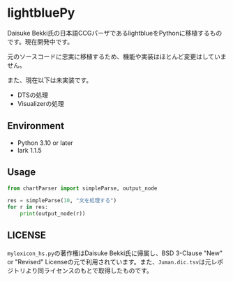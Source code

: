 # lightbluePy

Daisuke Bekki氏の日本語CCGパーザであるlightblueをPythonに移植するものです。現在開発中です。

元のソースコードに忠実に移植するため、機能や実装はほとんど変更はしていません。

また、現在以下は未実装です。

* DTSの処理
* Visualizerの処理

## Environment

* Python 3.10 or later
* lark 1.1.5 

## Usage
```python
from chartParser import simpleParse, output_node

res = simpleParse(10, "文を処理する")
for r in res:
    print(output_node(r))
```

## LICENSE
`mylexicon_hs.py`の著作権はDaisuke Bekki氏に帰属し、BSD 3-Clause "New" or "Revised" Licenseの元で利用されています。また、`Juman.dic.tsv`は元レポジトリより同ライセンスのもとで取得したものです。
